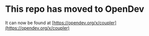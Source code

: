 # This repo has moved to OpenDev

It can now be found at [https://opendev.org/x/coupler](https://opendev.org/x/coupler)
